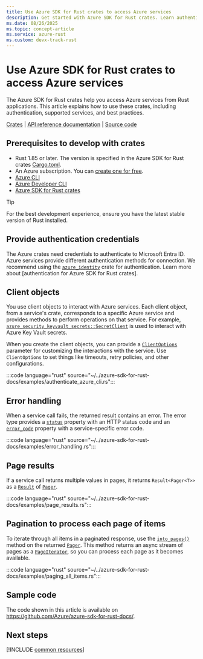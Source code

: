 ```yaml
---
title: Use Azure SDK for Rust crates to access Azure services
description: Get started with Azure SDK for Rust crates. Learn authentication, explore supported Azure services, and follow best practices with code examples. Build secure Azure applications in Rust—start now.
ms.date: 08/26/2025
ms.topic: concept-article
ms.service: azure-rust
ms.custom: devx-track-rust
---
```


# Use Azure SDK for Rust crates to access Azure services

The Azure SDK for Rust crates help you access Azure services from Rust applications. This article explains how to use these crates, including authentication, supported services, and best practices.

[Crates] | [API reference documentation] | [Source code]

## Prerequisites to develop with crates

- Rust 1.85 or later. The version is specified in the Azure SDK for Rust crates [Cargo.toml][Azure SDK main Cargo.toml].
- An Azure subscription. You can [create one for free][Free Subscription].
- [Azure CLI]
- [Azure Developer CLI]
- [Azure SDK for Rust crates](./installation.md)

> [!TIP]
> For the best development experience, ensure you have the latest stable version of Rust installed. 


## Provide authentication credentials

The Azure crates need credentials to authenticate to Microsoft Entra ID. Azure services provide different authentication methods for connection. We recommend using the [`azure_identity`][Crate - identity] crate for authentication. Learn more about [authentication for Azure SDK for Rust crates].

## Client objects

You use client objects to interact with Azure services. Each client object, from a service's crate, corresponds to a specific Azure service and provides methods to perform operations on that service. For example, [`azure_security_keyvault_secrets::SecretClient`][Ref doc - secret - SecretClient] is used to interact with Azure Key Vault secrets.

When you create the client objects, you can provide a [`ClientOptions`][Ref doc - core - ClientOptions] parameter for customizing the interactions with the service. Use `ClientOptions` to set things like timeouts, retry policies, and other configurations.

:::code language="rust" source="~/../azure-sdk-for-rust-docs/examples/authenticate_azure_cli.rs":::

## Error handling

When a service call fails, the returned result contains an error. The error type provides a [`status`][Ref doc - core - error status] property with an HTTP status code and an [`error_code`][Ref doc - core - error_code] property with a service-specific error code.

:::code language="rust" source="~/../azure-sdk-for-rust-docs/examples/error_handling.rs":::

## Page results

If a service call returns multiple values in pages, it returns `Result<Pager<T>>` as a [`Result`][Ref doc - core - Result] of [`Pager`][Ref doc - core - Pager]. 

:::code language="rust" source="~/../azure-sdk-for-rust-docs/examples/page_results.rs":::

## Pagination to process each page of items

To iterate through all items in a paginated response, use the [`into_pages()`][Ref doc - core - into_pages] method on the returned [`Pager`][Ref doc - core - Pager]. This method returns an async stream of pages as a [`PageIterator`][Ref doc - core - PageIterator], so you can process each page as it becomes available. 

:::code language="rust" source="~/../azure-sdk-for-rust-docs/examples/paging_all_items.rs":::

## Sample code

The code shown in this article is available on <https://github.com/Azure/azure-sdk-for-rust-docs/>.

## Next steps

[!INCLUDE [common resources](../includes/resources.md)]


[cargo]: https://dev-doc.rust-lang.org/stable/cargo/commands/cargo.html
[API reference documentation]: https://docs.rs/releases/search?query=azure_
[Crates]: https://crates.io/users/azure-sdk?sort=recent-downloads
[Source code]: https://github.com/Azure/azure-sdk-for-rust/tree/main/sdk/
[REST API documentation]: /rest/api/
[Product documentation]: /azure/

[Azure SDK main Cargo.toml]: https://github.com/Azure/azure-sdk-for-rust/blob/main/Cargo.toml

[Ref doc - secret - SecretClient]: https://docs.rs/azure_security_keyvault_secrets/latest/azure_security_keyvault_secrets/struct.SecretClient.html
[Ref doc - core - ClientOptions]:https://docs.rs/azure_core/latest/azure_core/http/struct.ClientOptions.html
[Ref doc - core - Error]: https://docs.rs/azure_core/latest/azure_core/struct.Error.html
[Ref doc - core - error_code]: https://docs.rs/azure_core/latest/azure_core/error/struct.HttpError.html#method.error_code
[Ref doc - core - Result]: https://docs.rs/azure_core/latest/azure_core/type.Result.html
[Ref doc - core - Response]: https://docs.rs/azure_core/latest/azure_core/http/struct.Response.html
[Ref doc - core - Pager]: https://docs.rs/azure_core/latest/azure_core/http/type.Pager.html
[Ref doc - core - into_pages]: https://docs.rs/azure_core/latest/azure_core/http/struct.ItemIterator.html#method.into_pages
[Ref doc - core - PageIterator]: https://docs.rs/azure_core/latest/azure_core/http/struct.PageIterator.html
[Ref doc - core - TokenCredential]: https://docs.rs/azure_core/latest/azure_core/credentials/trait.TokenCredential.html
[Ref doc - core - error status]: https://docs.rs/azure_core/latest/azure_core/error/struct.HttpError.html#method.status

[Crate - identity]: https://crates.io/crates/azure_identity
[Crate - core]: https://crates.io/crates/azure_core
[Crate - cosmos]: https://crates.io/crates/azure_data_cosmos
[Crate - event hubs]: https://crates.io/crates/azure_messaging_eventhubs
[Crate - key vault - secrets]: https://crates.io/crates/azure_security_keyvault_secrets
[Crate - key vault - certificates]: https://crates.io/crates/azure_security_keyvault_certificates
[Crate - key vault - keys]: https://crates.io/crates/azure_security_keyvault_keys
[Crate - storage]: https://crates.io/crates/azure_storage

[Free Subscription]: https://azure.microsoft.com/free/

[Azure Developer CLI]: /azure/developer/azure-developer-cli
[Azure CLI]: /cli/azure/

[authentication for Azure SDK for Rust]: ./authentication/overview.md